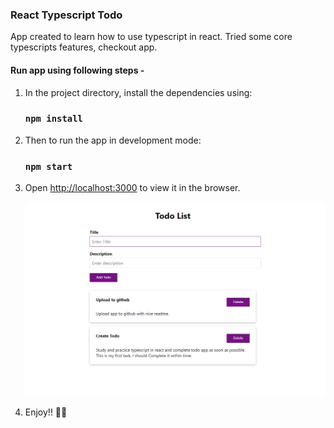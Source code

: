 ### React Typescript Todo

App created to learn how to use typescript in react. Tried some core typescripts features, checkout app.


#### Run app using following steps - 

1. In the project directory, install the dependencies using:

    ### `npm install`

2. Then to run the app in development mode:

    ### `npm start`

3. Open [http://localhost:3000](http://localhost:3000) to view it in the browser.

    ![Github Logo](/public/todo.png)

4. Enjoy!! 🎉🎉